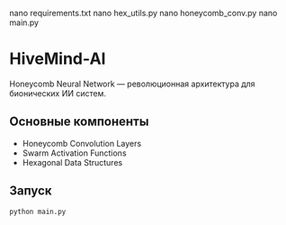 nano requirements.txt
nano hex_utils.py
nano honeycomb_conv.py
nano main.py
# HiveMind-AI
Honeycomb Neural Network — революционная архитектура для бионических ИИ систем.

## Основные компоненты
- Honeycomb Convolution Layers
- Swarm Activation Functions
- Hexagonal Data Structures

## Запуск
```bash
python main.py


